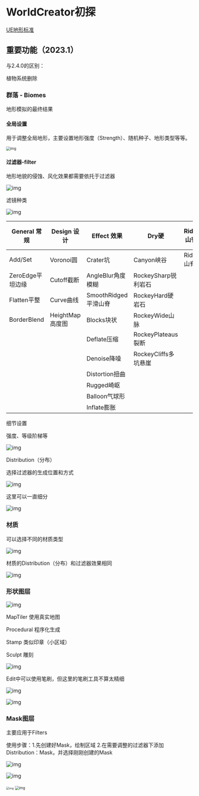 # WorldCreator初探

[UE地形标准](https://dev.epicgames.com/documentation/zh-cn/unreal-engine/landscape-technical-guide-in-unreal-engine)

## 重要功能（2023.1）

与2.4.0的区别：

植物系统删除

### 群落 - Biomes

地形模拟的最终结果

#### 全局设置

用于调整全局地形，主要设置地形强度（Strength）、随机种子、地形类型等等。

<img src="./imgs/界面5.png" alt="img" style="zoom: 67%;" />

#### 过滤器-filter

地形地貌的侵蚀、风化效果都需要依托于过滤器

![img](./imgs/界面0.png)

滤镜种类

![img](./imgs/界面1.png)

| General 常规     | Design  设计    | Effect  效果         | Dry硬                | Ridged      山脊类 | Terrace           阶梯形状 | Drift   偏流       | Simulation    模拟 | Erosion    侵蚀     | Sediment       沉积 | Experimental         实验功能 |
| ---------------- | --------------- | -------------------- | -------------------- | ------------------ | -------------------------- | ------------------ | ------------------ | ------------------- | ------------------- | ----------------------------- |
| Add/Set          | Voronoi圆       | Crater坑             | Canyon峡谷           | Ridged山脊         | 陡峭Steep                  | Wind风化           | Hydraulic栅格模拟  | Rocky岩石侵蚀       | FillSoft填充        | sand沙地                      |
| ZeroEdge平坦边缘 | Cutoff截断      | AngleBlur角度模糊    | RockeySharp锐利岩石  |                    | 不规则Irregular            | AngleBreak角度断开 |                    | SoftFlows河流侵蚀   | Talus               | ParticleSediment              |
| Flatten平整      | Curve曲线       | SmoothRidged平滑山脊 | RockeyHard硬岩石     |                    | 简单Simple                 |                    |                    | WideFlows山脉侵蚀   | Mud复合沉积         | HydraulicSediment             |
| BorderBlend      | HeightMap高度图 | Blocks块状           | RockeyWide山脉       |                    |                            |                    |                    | ThinFlows稀薄侵蚀   |                     | ModifySediment                |
|                  |                 | Deflate压缩          | RockeyPlateaus裂断   |                    |                            |                    |                    | RidgedFlows流水侵蚀 |                     | SimulateFluid                 |
|                  |                 | Denoise降噪          | RockeyCliffs多坑悬崖 |                    |                            |                    |                    |                     |                     |                               |
|                  |                 | Distortion扭曲       |                      |                    |                            |                    |                    |                     |                     |                               |
|                  |                 | Rugged崎岖           |                      |                    |                            |                    |                    |                     |                     |                               |
|                  |                 | Balloon气球形        |                      |                    |                            |                    |                    |                     |                     |                               |
|                  |                 | Inflate膨胀          |                      |                    |                            |                    |                    |                     |                     |                               |

细节设置

强度、等级阶梯等

![img](./imgs/界面6.png)

Distribution（分布）

选择过滤器的生成位置和方式

![img](./imgs/界面7.png)

这里可以一直细分

![img](./imgs/界面8.png)

### 材质

可以选择不同的材质类型

![img](./imgs/界面9.png)

材质的Distribution（分布）和过滤器效果相同

![img](./imgs/界面10.png)

### 形状图层

![img](./imgs/界面3.png)

MapTiler		     使用真实地图

Procedural		 程序化生成

Stamp			类似印章（小区域）

Sculpt			 雕刻

![img](./imgs/界面4.png)

Edit中可以使用笔刷，但这里的笔刷工具不算太精细

![img](./imgs/界面11.png)

![img](./imgs/界面2.png)

### Mask图层

主要应用于Filters

使用步骤：1.先创建好Mask，绘制区域 2.在需要调整的过滤器下添加Distribution：Mask，并选择刚刚创建的Mask

![img](./imgs/界面12.png)

![img](./imgs/界面13.png)

<img src="./imgs/界面14.png" alt="img" style="zoom:50%;" />

<img src="./imgs/界面15.png" alt="img" style="zoom:67%;" />

